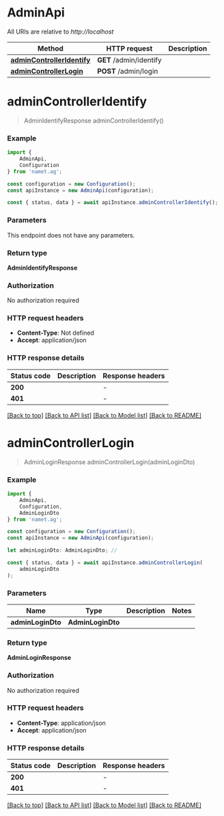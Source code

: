 # AdminApi

All URIs are relative to *http://localhost*

|Method | HTTP request | Description|
|------------- | ------------- | -------------|
|[**adminControllerIdentify**](#admincontrolleridentify) | **GET** /admin/identify | |
|[**adminControllerLogin**](#admincontrollerlogin) | **POST** /admin/login | |

# **adminControllerIdentify**
> AdminIdentifyResponse adminControllerIdentify()


### Example

```typescript
import {
    AdminApi,
    Configuration
} from 'namet.ag';

const configuration = new Configuration();
const apiInstance = new AdminApi(configuration);

const { status, data } = await apiInstance.adminControllerIdentify();
```

### Parameters
This endpoint does not have any parameters.


### Return type

**AdminIdentifyResponse**

### Authorization

No authorization required

### HTTP request headers

 - **Content-Type**: Not defined
 - **Accept**: application/json


### HTTP response details
| Status code | Description | Response headers |
|-------------|-------------|------------------|
|**200** |  |  -  |
|**401** |  |  -  |

[[Back to top]](#) [[Back to API list]](../README.md#documentation-for-api-endpoints) [[Back to Model list]](../README.md#documentation-for-models) [[Back to README]](../README.md)

# **adminControllerLogin**
> AdminLoginResponse adminControllerLogin(adminLoginDto)


### Example

```typescript
import {
    AdminApi,
    Configuration,
    AdminLoginDto
} from 'namet.ag';

const configuration = new Configuration();
const apiInstance = new AdminApi(configuration);

let adminLoginDto: AdminLoginDto; //

const { status, data } = await apiInstance.adminControllerLogin(
    adminLoginDto
);
```

### Parameters

|Name | Type | Description  | Notes|
|------------- | ------------- | ------------- | -------------|
| **adminLoginDto** | **AdminLoginDto**|  | |


### Return type

**AdminLoginResponse**

### Authorization

No authorization required

### HTTP request headers

 - **Content-Type**: application/json
 - **Accept**: application/json


### HTTP response details
| Status code | Description | Response headers |
|-------------|-------------|------------------|
|**200** |  |  -  |
|**401** |  |  -  |

[[Back to top]](#) [[Back to API list]](../README.md#documentation-for-api-endpoints) [[Back to Model list]](../README.md#documentation-for-models) [[Back to README]](../README.md)

